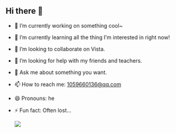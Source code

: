 ## Hi there 👋
- 🔭 I’m currently working on something cool~
- 🌱 I’m currently learning all the thing I'm interested in right now!
- 👯 I’m looking to collaborate on Vista.
- 🤔 I’m looking for help with my friends and teachers.
- 💬 Ask me about something you want.
- 📫 How to reach me: 1059660136@qq.com
- 😄 Pronouns: he
- ⚡ Fun fact: Often lost...

  ![](https://github-readme-stats.vercel.app/api?username=LiandanStare&show_icons=true&theme=transparent)

<!--
**LiandanStar/LiandanStar** is a ✨ _special_ ✨ repository because its `README.md` (this file) appears on your GitHub profile.

Here are some ideas to get you started:

- 🔭 I’m currently working on ...
- 🌱 I’m currently learning ...
- 👯 I’m looking to collaborate on ...
- 🤔 I’m looking for help with ...
- 💬 Ask me about ...
- 📫 How to reach me: ...
- 😄 Pronouns: ...
- ⚡ Fun fact: ...
-->
